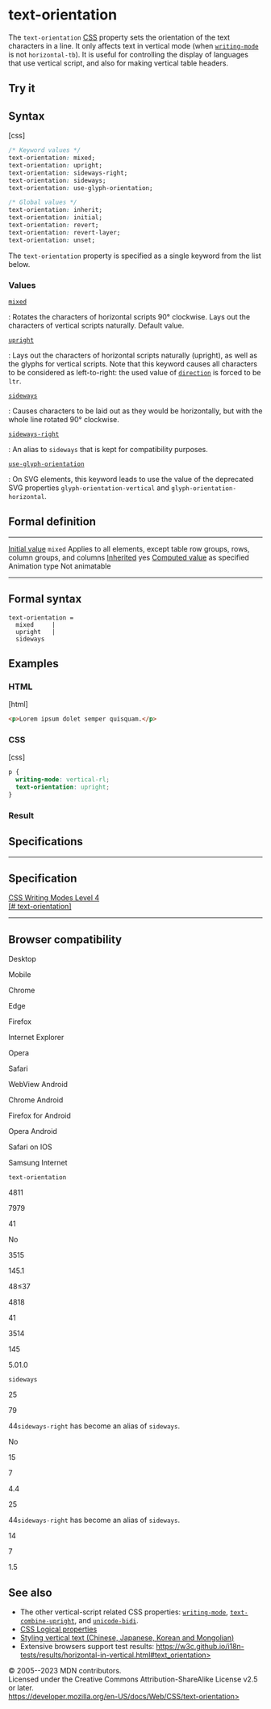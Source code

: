 text-orientation
================

The `text-orientation`
[CSS](https://developer.mozilla.org/en-US/docs/Web/CSS) property sets
the orientation of the text characters in a line. It only affects text
in vertical mode (when [`writing-mode`](writing-mode.md) is not
`horizontal-tb`). It is useful for controlling the display of languages
that use vertical script, and also for making vertical table headers.

Try it
------

Syntax
------

[css]

```css
/* Keyword values */
text-orientation: mixed;
text-orientation: upright;
text-orientation: sideways-right;
text-orientation: sideways;
text-orientation: use-glyph-orientation;

/* Global values */
text-orientation: inherit;
text-orientation: initial;
text-orientation: revert;
text-orientation: revert-layer;
text-orientation: unset;
```

The `text-orientation` property is specified as a single keyword from
the list below.

### Values

[`mixed`](#mixed)

:   Rotates the characters of horizontal scripts 90° clockwise. Lays out
    the characters of vertical scripts naturally. Default value.

[`upright`](#upright)

:   Lays out the characters of horizontal scripts naturally (upright),
    as well as the glyphs for vertical scripts. Note that this keyword
    causes all characters to be considered as left-to-right: the used
    value of [`direction`](direction.md) is forced to be `ltr`.

[`sideways`](#sideways)

:   Causes characters to be laid out as they would be horizontally, but
    with the whole line rotated 90° clockwise.

[`sideways-right`](#sideways-right)

:   An alias to `sideways` that is kept for compatibility purposes.

[`use-glyph-orientation`](#use-glyph-orientation)

:   On SVG elements, this keyword leads to use the value of the
    deprecated SVG properties `glyph-orientation-vertical` and
    `glyph-orientation-horizontal`.

Formal definition
-----------------

  ---------------------------------- -------------------------------------------------------------------------
  [Initial value](initial_value.md)     `mixed`
  Applies to                         all elements, except table row groups, rows, column groups, and columns
  [Inherited](inheritance.md)           yes
  [Computed value](computed_value.md)   as specified
  Animation type                     Not animatable
  ---------------------------------- -------------------------------------------------------------------------

Formal syntax
-------------

```
text-orientation = 
  mixed     |
  upright   |
  sideways  
```

Examples
--------

### HTML

[html]

```html
<p>Lorem ipsum dolet semper quisquam.</p>
```

### CSS

[css]

```css
p {
  writing-mode: vertical-rl;
  text-orientation: upright;
}
```

### Result

Specifications
--------------

  ------------------------------------------------------------------------------------------

Specification
  ------------------------------------------------------------------------------------------

  [CSS Writing Modes Level 4\
  [\#
  text-orientation]](https://drafts.csswg.org/css-writing-modes/#text-orientation)

  ------------------------------------------------------------------------------------------

Browser compatibility
---------------------

Desktop

Mobile

Chrome

Edge

Firefox

Internet Explorer

Opera

Safari

WebView Android

Chrome Android

Firefox for Android

Opera Android

Safari on IOS

Samsung Internet

`text-orientation`

4811

7979

41

No

3515

145.1

48≤37

4818

41

3514

145

5.01.0

`sideways`

25

79

44`sideways-right` has become an alias of `sideways`.

No

15

7

4.4

25

44`sideways-right` has become an alias of `sideways`.

14

7

1.5

See also
--------

- The other vertical-script related CSS properties:
    [`writing-mode`](writing-mode.md),
    [`text-combine-upright`](text-combine-upright.md), and
    [`unicode-bidi`](unicode-bidi.md).
- [CSS Logical properties](css_logical_properties_and_values.md)
- [Styling vertical text (Chinese, Japanese, Korean and
    Mongolian)](https://www.w3.org/International/articles/vertical-text/)
- Extensive browsers support test results:
    https://w3c.github.io/i18n-tests/results/horizontal-in-vertical.html#text_orientation>

© 2005--2023 MDN contributors.\
Licensed under the Creative Commons Attribution-ShareAlike License v2.5
or later.\
https://developer.mozilla.org/en-US/docs/Web/CSS/text-orientation>
